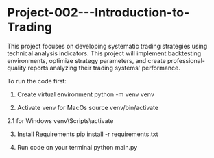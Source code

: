 # Project-002---Introduction-to-Trading
 This project focuses on developing systematic trading strategies using technical analysis indicators. This project will implement backtesting environments, optimize strategy parameters, and create professional-quality reports analyzing their trading systems' performance.


To run the code first:
 1.  Create virtual environment
python -m venv venv

 2. Activate venv for MacOs
source venv/bin/activate

 2.1 for Windows
 venv\Scripts\activate

 3. Install Requirements
 pip install -r requirements.txt

 4. Run code on your terminal
 python main.py
